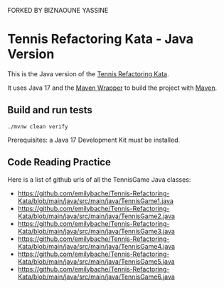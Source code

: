FORKED BY BIZNAOUNE YASSINE 

# Tennis Refactoring Kata - Java Version

This is the Java version of the [Tennis Refactoring Kata](../README.md).

It uses Java 17 and the [Maven Wrapper](https://maven.apache.org/wrapper/) to build the project with [Maven](https://maven.apache.org/).

## Build and run tests

`./mvnw clean verify`

Prerequisites: a Java 17 Development Kit must be installed.

## Code Reading Practice
Here is a list of github urls of all the TennisGame Java classes:

* https://github.com/emilybache/Tennis-Refactoring-Kata/blob/main/java/src/main/java/TennisGame1.java
* https://github.com/emilybache/Tennis-Refactoring-Kata/blob/main/java/src/main/java/TennisGame2.java
* https://github.com/emilybache/Tennis-Refactoring-Kata/blob/main/java/src/main/java/TennisGame3.java
* https://github.com/emilybache/Tennis-Refactoring-Kata/blob/main/java/src/main/java/TennisGame4.java
* https://github.com/emilybache/Tennis-Refactoring-Kata/blob/main/java/src/main/java/TennisGame5.java
* https://github.com/emilybache/Tennis-Refactoring-Kata/blob/main/java/src/main/java/TennisGame6.java
